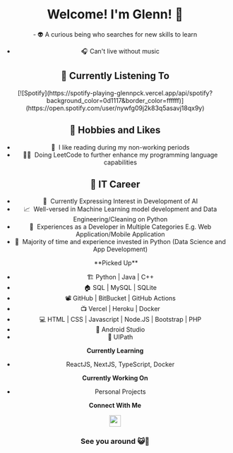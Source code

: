 <h1 align="center">Welcome! I'm Glenn! 👋</h1>

<div align="center">- 👽 A curious being who searches for new skills to learn

- 🎧 Can't live without music</div>

<h2 align="center">🎵 Currently Listening To</h2>

<div align="center">[![Spotify](https://spotify-playing-glennpck.vercel.app/api/spotify?background_color=0d1117&border_color=ffffff)](https://open.spotify.com/user/nywfg09j2k83q5asavj18qx9y)</div>

<div align="center"><h2>📖 Hobbies and Likes</h2>

- 📖 &nbsp;I like reading during my non-working periods
- 👨‍💻 &nbsp;Doing LeetCode to further enhance my programming language capabilities</div>

<div align="center"><h2>🔅 IT Career</h2>

- 🤖 &nbsp;Currently Expressing Interest in Development of AI
- 📈 &nbsp;Well-versed in Machine Learning model development and Data Engineering/Cleaning on Python
- 🔧 &nbsp;Experiences as a Developer in Multiple Categories E.g. Web Application/Mobile Application
- 🐍 &nbsp;Majority of time and experience invested in Python (Data Science and App Development)</div>

<div align="center">&nbsp;**Picked Up**

* 🏗️ Python | Java | C++
* 🏠 SQL | MySQL | SQLite 
* 📽️ GitHub | BitBucket | GitHub Actions
* 📺 Vercel | Heroku | Docker
* 💻 HTML | CSS | Javascript | Node.JS | Bootstrap | PHP
* 📱 Android Studio
* 🤖 UIPath

**Currently Learning**

- ReactJS, NextJS, TypeScript, Docker

**Currently Working On**

- Personal Projects

**Connect With Me**

<a href="https://www.linkedin.com/in/glenn-peh-133bb7185/" target="blank"><img align="center" src="https://cdn-icons-png.flaticon.com/512/174/174857.png" width="26px" /></a>


<h3>See you around 😺👋</h3></div>
